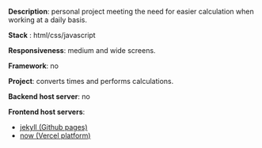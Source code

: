 __Description__: personal project meeting the need for easier calculation when working at a daily basis.

__Stack__ : html/css/javascript

__Responsiveness__: medium and wide screens.
 
__Framework__: no
 
__Project__: converts times and performs calculations.

__Backend host server__: no

__Frontend host servers__: 
- [jekyll (Github pages)](https://nedj78.github.io/MyConverter/)
- [now (Vercel platform)](https://myconvertor.vercel.app/)
